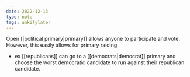 ```yaml
---
date: 2022-12-13
type: note
tags: ankifylater
---
```


Open [[political primary|primary]] allows anyone to participate and vote. However, this easily allows for primary raiding.
- ex [[republicans]] can go to a [[democrats|democrat]] primary and choose the worst democratic candidate to run against their republican candidate.
